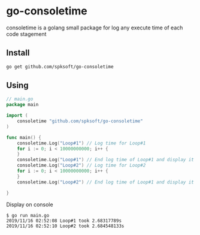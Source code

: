 # go-consoletime
consoletime is a golang small package for log any execute time of each code stagement

## Install
```bash
go get github.com/spksoft/go-consoletime
```

## Using
```go
// main.go
package main

import (
	consoletime "github.com/spksoft/go-consoletime"
)

func main() {
	consoletime.Log("Loop#1") // Log time for Loop#1
	for i := 0; i < 10000000000; i++ {
	}
	consoletime.Log("Loop#1") // End log time of Loop#1 and display it
	consoletime.Log("Loop#2") // Log time for Loop#2
	for i := 0; i < 10000000000; i++ {
	} 
    consoletime.Log("Loop#2") // End log time of Loop#1 and display it

}
```

Display on console
```
$ go run main.go
2019/11/16 02:52:08 Loop#1 took 2.68317789s
2019/11/16 02:52:10 Loop#2 took 2.684548133s
```